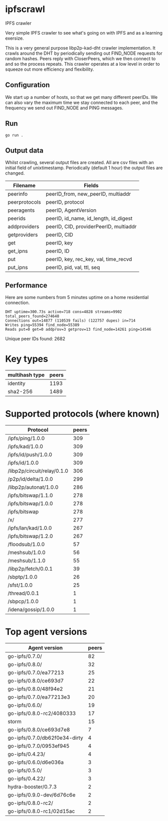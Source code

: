 # ipfscrawl
IPFS crawler

Very simple IPFS crawler to see what's going on with IPFS and as a learning exersize.

This is a very general purpose libp2p-kad-dht crawler implementation. It crawls around the DHT by periodically sending out
FIND_NODE requests for random hashes. Peers reply with CloserPeers, which we then connect to and so the process repeats.
This crawler operates at a low level in order to squeeze out more efficiency and flexibility.

## Configuration

We start up a number of hosts, so that we get many different peerIDs.
We can also vary the maximum time we stay connected to each peer, and the frequency we send out FIND_NODE and PING messages.

## Run

`go run .`

## Output data

Whilst crawling, several output files are created. All are csv files with an initial field of unixtimestamp. Periodically (default 1 hour) the output files are changed.

| Filename      | Fields                                    |
| ------------- | ----------------------------------------- |
| peerinfo      | peerID_from, new_peerID, multiaddr        |
| peerprotocols | peerID, protocol                          |
| peeragents    | peerID, AgentVersion                      |
| peerids       | peerID, id_name, id_length, id_digest     |
| addproviders  | peerID, CID, providerPeerID, multiaddr    |
| getproviders  | peerID, CID                               |
| get           | peerID, key                               |
| get_ipns      | peerID, ID                                |
| put           | peerID, key, rec_key, val, time_recvd     |
| put_ipns      | peerID, pid, val, ttl, seq                |

## Performance

Here are some numbers from 5 minutes uptime on a home residential connection.

```
DHT uptime=300.73s active=718 cons=4828 streams=9902 total_peers_found=274648
Connections out=14877 (110539 fails) (122757 dupes) in=714
Writes ping=55394 find_node=55389
Reads put=0 get=0 addprov=3 getprov=13 find_node=14261 ping=14546
```

Unique peer IDs found: 2682

# Key types

| multihash type | peers |
| -------------- | ----- |
| identity       | 1193  |
| sha2-256       | 1489  |

# Supported protocols (where known)

| Protocol                    | peers |
| --------------------------- | ----- |
| /ipfs/ping/1.0.0            |   309 |
| /ipfs/kad/1.0.0             |   309 |
| /ipfs/id/push/1.0.0         |   309 |
| /ipfs/id/1.0.0              |   309 |
| /libp2p/circuit/relay/0.1.0 |   306 |
| /p2p/id/delta/1.0.0         |   299 |
| /libp2p/autonat/1.0.0       |   286 |
| /ipfs/bitswap/1.1.0         |   278 |
| /ipfs/bitswap/1.0.0         |   278 |
| /ipfs/bitswap               |   278 |
| /x/                         |   277 |
| /ipfs/lan/kad/1.0.0         |   267 |
| /ipfs/bitswap/1.2.0         |   267 |
| /floodsub/1.0.0             |    57 |
| /meshsub/1.0.0              |    56 |
| /meshsub/1.1.0              |    55 |
| /libp2p/fetch/0.0.1         |    39 |
| /sbptp/1.0.0                |    26 |
| /sfst/1.0.0                 |    25 |
| /thread/0.0.1               |     1 |
| /sbpcp/1.0.0                |     1 |
| /idena/gossip/1.0.0         |     1 |

# Top agent versions

| Agent version                 | peers |
| ----------------------------- | ----- |
| go-ipfs/0.7.0/                |    82 |
| go-ipfs/0.8.0/                |    32 |
| go-ipfs/0.7.0/ea77213         |    25 |
| go-ipfs/0.8.0/ce693d7         |    22 |
| go-ipfs/0.8.0/48f94e2         |    21 |
| go-ipfs/0.7.0/ea77213e3       |    20 |
| go-ipfs/0.6.0/                |    19 |
| go-ipfs/0.8.0-rc2/4080333     |    17 |
| storm                         |    15 |
| go-ipfs/0.8.0/ce693d7e8       |     7 |
| go-ipfs/0.7.0/db62f0e34-dirty |     4 |
| go-ipfs/0.7.0/0953ef945       |     4 |
| go-ipfs/0.4.23/               |     4 |
| go-ipfs/0.6.0/d6e036a         |     3 |
| go-ipfs/0.5.0/                |     3 |
| go-ipfs/0.4.22/               |     3 |
| hydra-booster/0.7.3           |     2 |
| go-ipfs/0.9.0-dev/6d76c6e     |     2 |
| go-ipfs/0.8.0-rc2/            |     2 |
| go-ipfs/0.8.0-rc1/02d15ac     |     2 |

